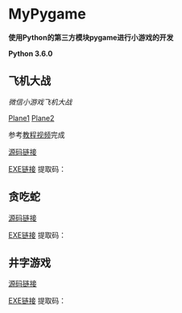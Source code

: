 # MyPygame

**使用Python的第三方模块pygame进行小游戏的开发**

**Python 3.6.0**

## 飞机大战
*微信小游戏飞机大战*

[Plane1](https://github.com/crazywh/MyPygame/blob/master/Image/plane1.png "Plane1")
[Plane2](https://github.com/crazywh/MyPygame/blob/master/Image/plane2.png "Plane2")

参考[教程视频](https://www.bilibili.com/video/BV1ZW411B7dY?from=search&seid=5735444825341283888)完成

[源码链接](https://github.com/crazywh/Plane-Figh)

[EXE链接]() 提取码：
## 贪吃蛇

[源码链接](https://github.com/crazywh/Snake)

[EXE链接]() 提取码：
## 井字游戏

[源码链接](https://github.com/crazywh/Tic-Tac-Toe-Game)

[EXE链接]() 提取码：
